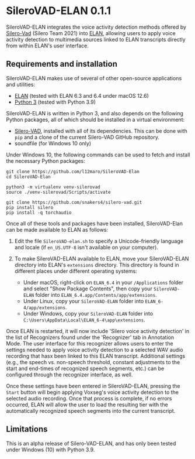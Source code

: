 # SileroVAD-ELAN 0.1.1

SileroVAD-ELAN integrates the voice activity detection methods offered by
[Silero-Vad](https://github.com/snakers4/silero-vad) (Silero Team 2021) into 
[ELAN](https://tla.mpi.nl/tools/tla-tools/elan/), allowing users to apply
voice activity detection to multimedia sources linked to ELAN transcripts
directly from within ELAN's user interface.

## Requirements and installation

SileroVAD-ELAN makes use of several of other open-source applications and
utilities:

* [ELAN](https://tla.mpi.nl/tools/tla-tools/elan/) (tested with ELAN 6.3
  and 6.4 under macOS 12.6)
* [Python 3](https://www.python.org/) (tested with Python 3.9)

SileroVAD-ELAN is written in Python 3, and also depends on the following
Python packages, all of which should be installed in a virtual environment:

* [Silero-VAD](https://github.com/snakers4/silero-vad), installed with all
   of its dependencies. This can be done with `pip` and a clone of the
   current Silero-VAD GitHub repository.
* soundfile (for Windows 10 only)

Under Windows 10, the following commands can be used to fetch and install the
necessary Python packages:
```
git clone https://github.com/l12maro/SileroVAD-Elan
cd SileroVAD-Elan

python3 -m virtualenv venv-silerovad
source ./venv-silerovad/Scripts/activate

git clone https://github.com/snakers4/silero-vad.git
pip install silero
pip install -q torchaudio
```
  
Once all of these tools and packages have been installed, SileroVAD-Elan can
be made available to ELAN as follows:

1. Edit the file `SileroVAD-elan.sh` to specify a Unicode-friendly language and
   locale (if `en_US.UTF-8` isn't available on your computer).
2. To make SileroVAD-ELAN available to ELAN, move your SileroVAD-ELAN directory
   into ELAN's `extensions` directory.  This directory is found in different
   places under different operating systems:
   
   * Under macOS, right-click on `ELAN_6.4` in your `/Applications`
     folder and select "Show Package Contents", then copy your `SileroVAD-ELAN`
     folder into `ELAN_6.4.app/Contents/app/extensions`.
   * Under Linux, copy your `SileroVAD-ELAN` folder into `ELAN_6-4/app/extensions`.
   * Under Windows, copy your `SileroVAD-ELAN` folder into `C:\Users\AppData\Local\ELAN_6-4\app\extensions`.

Once ELAN is restarted, it will now include 'Silero voice activity detection'
in the list of Recognizers found under the 'Recognizer' tab in Annotation Mode.
The user interface for this recognizer allows users to enter the settings needed
to apply voice activity detection to a selected WAV audio recording that hasx
been linked to this ELAN transcript.  Additional settings (e.g., the speech vs.
non-speech threshold, constant adjustments to the start and end-times of 
recognized speech segments, etc.) can be configured through the recognizer
interface, as well.

Once these settings have been entered in SileroVAD-ELAN, pressing the `Start`
button will begin applying Voxseg's voice activity detection to the selected
audio recording.  Once that process is complete, if no errors occurred, ELAN
will allow the user to load the resulting tier with the automatically
recognized speech segments into the current transcript.

## Limitations

This is an alpha release of Silero-VAD-ELAN, and has only been tested under Windows
(10) with Python 3.9.

